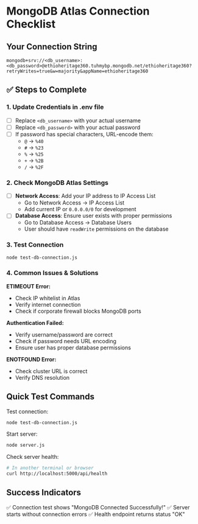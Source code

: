 # MongoDB Atlas Connection Checklist

## Your Connection String
```
mongodb+srv://<db_username>:<db_password>@ethioheritage360.tuhmybp.mongodb.net/ethioheritage360?retryWrites=true&w=majority&appName=ethioheritage360
```

## ✅ Steps to Complete

### 1. Update Credentials in .env file
- [ ] Replace `<db_username>` with your actual username
- [ ] Replace `<db_password>` with your actual password
- [ ] If password has special characters, URL-encode them:
  - `@` → `%40`
  - `#` → `%23`  
  - `%` → `%25`
  - `+` → `%2B`
  - `/` → `%2F`

### 2. Check MongoDB Atlas Settings
- [ ] **Network Access**: Add your IP address to IP Access List
  - Go to Network Access → IP Access List
  - Add current IP or `0.0.0.0/0` for development
- [ ] **Database Access**: Ensure user exists with proper permissions
  - Go to Database Access → Database Users
  - User should have `readWrite` permissions on the database

### 3. Test Connection
```bash
node test-db-connection.js
```

### 4. Common Issues & Solutions

**ETIMEOUT Error:**
- Check IP whitelist in Atlas
- Verify internet connection
- Check if corporate firewall blocks MongoDB ports

**Authentication Failed:**
- Verify username/password are correct
- Check if password needs URL encoding
- Ensure user has proper database permissions

**ENOTFOUND Error:**
- Check cluster URL is correct
- Verify DNS resolution

## Quick Test Commands

Test connection:
```bash
node test-db-connection.js
```

Start server:
```bash
node server.js
```

Check server health:
```bash
# In another terminal or browser
curl http://localhost:5000/api/health
```

## Success Indicators
✅ Connection test shows "MongoDB Connected Successfully!"
✅ Server starts without connection errors
✅ Health endpoint returns status "OK"
